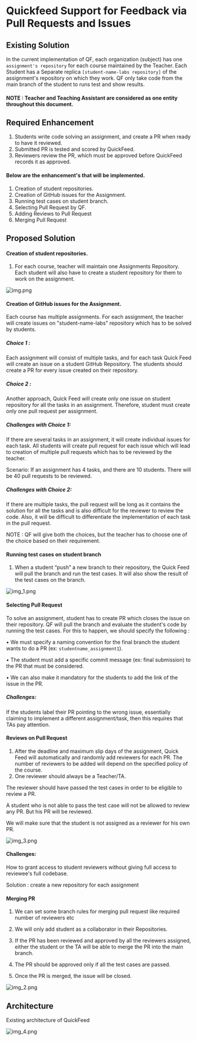 # Quickfeed Support for Feedback via Pull Requests and Issues

## Existing Solution

In the current implementation of QF, each organization (subject) has one `assignment's repository` for each course maintained by the Teacher.
Each Student has a Separate replica `[student-name-labs repository]` of the assignment's repository  on which they work. QF only take code from the main branch of the student to runs test and show results.

#### NOTE : Teacher and Teaching Assistant are considered as one entity throughout this document.

## Required Enhancement

1. Students write code solving an assignment, and create a PR when ready to have it reviewed.
2. Submitted PR is tested and scored by QuickFeed.
3. Reviewers review the PR, which must be approved before QuickFeed records it as approved.

#### Below are the enhancement's that will be implemented.

1. Creation of student repositories.
2. Creation of GitHub issues for the Assignment.
3. Running test cases on student branch.
4. Selecting Pull Request by QF.
5. Adding Reviews to Pull Request
6. Merging Pull Request

## Proposed Solution

#### Creation of student repositories.

1. For each course, teacher will maintain one Assignments Repository. Each student will also have to create a student repository for them to work on the assignment.

![img.png](figures/github_enhancement_img.png)

#### Creation of GitHub issues for the Assignment.

Each course has multiple assignments. For each assignment, the teacher will create issues on "student-name-labs" repository which has to be solved by students.

##### Choice 1 :

Each assignment will consist of multiple tasks, and for each task Quick Feed will create an issue on a student GitHub Repository. The students should create a PR for every issue created on their repository.

##### Choice 2 :

Another approach, Quick Feed will create only one issue on student repository for all the tasks in an assignment. Therefore, student must create only one pull request per assignment.

##### Challenges with Choice 1:
If there are several tasks in an assignment, it will create individual issues for each task. All students will create pull request for each issue which will lead to creation of multiple pull requests which has to be reviewed by the teacher.

Scenario: If an assignment has 4 tasks, and there are 10 students. There will be 40 pull requests to be reviewed.



##### Challenges with Choice 2:

If there are multiple tasks, the pull request will be long as it contains the solution for all the tasks and is also difficult for the reviewer to review the code.
Also, it will be difficult to differentiate the implementation of each task in the pull request.


NOTE : QF will give both the choices, but the teacher has to choose one of the choice based on their requirement.

#### Running test cases on student branch

1. When a student “push” a new branch to their repository, the Quick Feed will pull the branch and run the test cases. It will also show the result of the test cases on the branch.

![img_1.png](figures/github_enhancement_img_1.png)

#### Selecting Pull Request

To solve an assignment, student has to create PR which closes the issue on their repository. QF will pull the branch and evaluate the student's code by running the test cases. For this to happen, we should specify the following :

•	We must specify a naming convention for the final branch the student wants to do a PR (ex: `studentname_assignment1`).

•	The student must add a specific commit message (ex: final submission) to the PR that must be considered.

•	We can also make it mandatory for the students to add the link of the issue in the PR.

##### Challenges:

If the students label their PR pointing to the wrong issue, essentially claiming to implement a different assignment/task, then this requires that TAs pay attention.

#### Reviews on Pull Request

1. After the deadline and maximum slip days of the assignment, Quick Feed will automatically and randomly add reviewers for each PR. The number of reviewers to be added will depend on the specified policy of the course.
2. One reviewer should always be a Teacher/TA.

The reviewer should have passed the test cases in order to be eligible to review a PR.

A student who is not able to pass the test case will not be allowed to review any PR. But his PR will be reviewed.

We will make sure that the student is not assigned as a reviewer for his own PR.

![img_3.png](figures/github_enhancement_img_3.png)

#### Challenges:

How to grant access to student reviewers without giving full access to reviewee's full codebase.


Solution : create a new repository for each assignment

#### Merging PR

1. We can set some branch rules for merging pull request like required number of reviewers etc

2. We will only add student as a collaborator in their Repositories.

3. If the PR has been reviewed and approved by all the reviewers assigned, either the student or the TA will be able to merge the PR into the main branch.

4. The PR should be approved only if all the test cases are passed.

5. Once the PR is merged, the issue will be closed.

![img_2.png](figures/github_enhancement_img_2.png)


## Architecture

Existing architecture of QuickFeed

![img_4.png](figures/github_enhancement_img_4.png)

